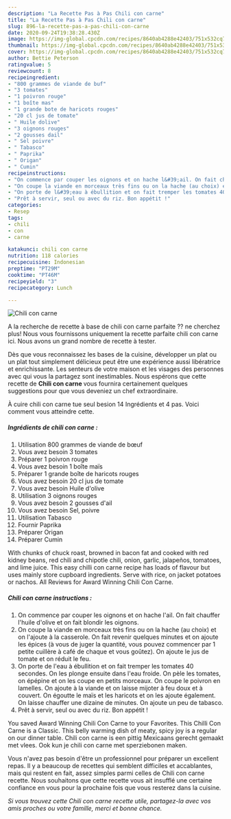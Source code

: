 ```yaml
---
description: "La Recette Pas à Pas Chili con carne"
title: "La Recette Pas à Pas Chili con carne"
slug: 896-la-recette-pas-a-pas-chili-con-carne
date: 2020-09-24T19:38:28.430Z
image: https://img-global.cpcdn.com/recipes/8640ab4288e42403/751x532cq70/chili-con-carne-photo-principale-de-la-recette.jpg
thumbnail: https://img-global.cpcdn.com/recipes/8640ab4288e42403/751x532cq70/chili-con-carne-photo-principale-de-la-recette.jpg
cover: https://img-global.cpcdn.com/recipes/8640ab4288e42403/751x532cq70/chili-con-carne-photo-principale-de-la-recette.jpg
author: Bettie Peterson
ratingvalue: 5
reviewcount: 8
recipeingredient:
- "800 grammes de viande de buf"
- "3 tomates"
- "1 poivron rouge"
- "1 boîte mas"
- "1 grande bote de haricots rouges"
- "20 cl jus de tomate"
- " Huile dolive"
- "3 oignons rouges"
- "2 gousses dail"
- " Sel poivre"
- " Tabasco"
- " Paprika"
- " Origan"
- " Cumin"
recipeinstructions:
- "On commence par couper les oignons et on hache l&#39;ail. On fait chauffer l&#39;huile d&#39;olive et on fait blondir les oignons."
- "On coupe la viande en morceaux très fins ou on la hache (au choix) et on l&#39;ajoute à la casserole. On fait revenir quelques minutes et on ajoute les épices (à vous de juger la quantité, vous pouvez commencer par 1 petite cuillère à café de chaque et vous goûtez). On ajoute le jus de tomate et on réduit le feu."
- "On porte de l&#39;eau à ébullition et on fait tremper les tomates 40 secondes. On les plonge ensuite dans l&#39;eau froide. On pèle les tomates, on épépine et on les coupe en petits morceaux. On coupe le poivron en lamelles. On ajoute à la viande et on laisse mijoter à feu doux et à couvert. On égoutte le maïs et les haricots et on les ajoute également. On laisse chauffer une dizaine de minutes. On ajoute un peu de tabasco."
- "Prêt à servir, seul ou avec du riz. Bon appétit !"
categories:
- Resep
tags:
- chili
- con
- carne

katakunci: chili con carne 
nutrition: 118 calories
recipecuisine: Indonesian
preptime: "PT29M"
cooktime: "PT46M"
recipeyield: "3"
recipecategory: Lunch

---
```



![Chili con carne](https://img-global.cpcdn.com/recipes/8640ab4288e42403/751x532cq70/chili-con-carne-photo-principale-de-la-recette.jpg)

A la recherche de recette à base de chili con carne parfaite ?? ne cherchez plus! Nous vous fournissons uniquement la recette parfaite chili con carne ici. Nous avons un grand nombre de recette à tester.

Dès que vous reconnaissez les bases de la cuisine, développer un plat ou un plat tout simplement délicieux peut être une expérience aussi libératrice et enrichissante. Les senteurs de votre maison et les visages des personnes avec qui vous la partagez sont inestimables. Nous espérons que cette recette de <strong> Chili con carne </strong> vous fournira certainement quelques suggestions pour que vous deveniez un chef extraordinaire.

<!--inarticleads1-->

À cuire chili con carne tue seul besion 14 Ingrédients et 4 pas. Voici comment vous atteindre cette.

##### Ingrédients de chili con carne :

1. Utilisation 800 grammes de viande de bœuf
1. Vous avez besoin 3 tomates
1. Préparer 1 poivron rouge
1. Vous avez besoin 1 boîte maïs
1. Préparer 1 grande boîte de haricots rouges
1. Vous avez besoin 20 cl jus de tomate
1. Vous avez besoin  Huile d&#39;olive
1. Utilisation 3 oignons rouges
1. Vous avez besoin 2 gousses d&#39;ail
1. Vous avez besoin  Sel, poivre
1. Utilisation  Tabasco
1. Fournir  Paprika
1. Préparer  Origan
1. Préparer  Cumin


With chunks of chuck roast, browned in bacon fat and cooked with red kidney beans, red chili and chipotle chili, onion, garlic, jalapeños, tomatoes, and lime juice. This easy chilli con carne recipe has loads of flavour but uses mainly store cupboard ingredients. Serve with rice, on jacket potatoes or nachos. All Reviews for Award Winning Chili Con Carne. 

<!--inarticleads2-->

##### Chili con carne instructions :

1. On commence par couper les oignons et on hache l&#39;ail. On fait chauffer l&#39;huile d&#39;olive et on fait blondir les oignons.
1. On coupe la viande en morceaux très fins ou on la hache (au choix) et on l&#39;ajoute à la casserole. On fait revenir quelques minutes et on ajoute les épices (à vous de juger la quantité, vous pouvez commencer par 1 petite cuillère à café de chaque et vous goûtez). On ajoute le jus de tomate et on réduit le feu.
1. On porte de l&#39;eau à ébullition et on fait tremper les tomates 40 secondes. On les plonge ensuite dans l&#39;eau froide. On pèle les tomates, on épépine et on les coupe en petits morceaux. On coupe le poivron en lamelles. On ajoute à la viande et on laisse mijoter à feu doux et à couvert. On égoutte le maïs et les haricots et on les ajoute également. On laisse chauffer une dizaine de minutes. On ajoute un peu de tabasco.
1. Prêt à servir, seul ou avec du riz. Bon appétit !


You saved Award Winning Chili Con Carne to your Favorites. This Chilli Con Carne is a Classic. This belly warming dish of meaty, spicy joy is a regular on our dinner table. Chili con carne is een pittig Mexicaans gerecht gemaakt met vlees. Ook kun je chili con carne met sperziebonen maken. 

<!--inarticleads1-->

<p>
Vous n'avez pas besoin d'être un professionnel pour préparer un excellent repas. Il y a beaucoup de recettes qui semblent difficiles et accablantes, mais qui restent en fait, assez simples parmi celles de Chili con carne recette. Nous souhaitons que cette recette vous ait insufflé une certaine confiance en vous pour la prochaine fois que vous resterez dans la cuisine.
</p>

<p>
<i>Si vous trouvez cette Chili con carne recette utile, partagez-la avec vos amis proches ou votre famille, merci et bonne chance.</i>
</p>
